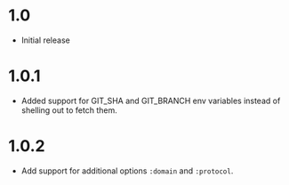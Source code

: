 # 1.0

- Initial release

# 1.0.1

- Added support for GIT_SHA and GIT_BRANCH env variables instead of shelling out to fetch them.

# 1.0.2

- Add support for additional options `:domain` and `:protocol`.
